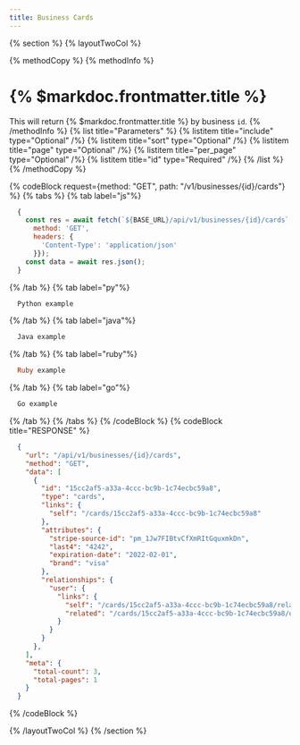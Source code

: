 ```yaml
---
title: Business Cards
---
```

{% section %}
{% layoutTwoCol %}

{% methodCopy %}
{% methodInfo %}
  # {% $markdoc.frontmatter.title %}
  This will return {% $markdoc.frontmatter.title %} by business `id`.
{% /methodInfo %}
{% list title="Parameters" %}
  {% listitem title="include" type="Optional" /%}
  {% listitem title="sort" type="Optional" /%}
  {% listitem title="page" type="Optional" /%}
  {% listitem title="per_page" type="Optional" /%}
  {% listitem title="id" type="Required" /%}
{% /list %}
{% /methodCopy %}

{% codeBlock request={method: "GET", path: "/v1/businesses/{id}/cards"} %}
{% tabs %}
  {% tab label="js"%}
  ```js
    {
      const res = await fetch(`${BASE_URL}/api/v1/businesses/{id}/cards`, {
        method: 'GET',
        headers: {
          'Content-Type': 'application/json'
        }});
      const data = await res.json();
    }
  ```
  {% /tab %}
  {% tab label="py"%}
  ```py
    Python example
  ```
  {% /tab %}
  {% tab label="java"%}
  ```java
    Java example
  ```
  {% /tab %}
  {% tab label="ruby"%}
  ```ruby
    Ruby example
  ```
  {% /tab %}
  {% tab label="go"%}
  ```go
    Go example
  ```
  {% /tab %}
{% /tabs %}
{% /codeBlock %}
{% codeBlock title="RESPONSE" %}
  ```json
    {
      "url": "/api/v1/businesses/{id}/cards",
      "method": "GET",
      "data": [
        {
          "id": "15cc2af5-a33a-4ccc-bc9b-1c74ecbc59a8",
          "type": "cards",
          "links": {
            "self": "/cards/15cc2af5-a33a-4ccc-bc9b-1c74ecbc59a8"
          },
          "attributes": {
            "stripe-source-id": "pm_1Jw7FIBtvCfXmRItGquxmkDn",
            "last4": "4242",
            "expiration-date": "2022-02-01",
            "brand": "visa"
          },
          "relationships": {
            "user": {
              "links": {
                "self": "/cards/15cc2af5-a33a-4ccc-bc9b-1c74ecbc59a8/relationships/user",
                "related": "/cards/15cc2af5-a33a-4ccc-bc9b-1c74ecbc59a8/user"
              }
            }
          }
        },
      ],
      "meta": {
        "total-count": 3,
        "total-pages": 1
      }
    }
  ```
{% /codeBlock %}  

{% /layoutTwoCol %}
{% /section %}